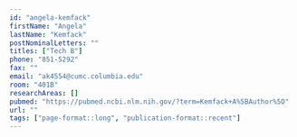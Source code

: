 ```yaml
---
id: "angela-kemfack"
firstName: "Angela"
lastName: "Kemfack"
postNominalLetters: ""
titles: ["Tech B"]
phone: "851-5292"
fax: ""
email: "ak4554@cumc.columbia.edu"
room: "401B"
researchAreas: []
pubmed: "https://pubmed.ncbi.nlm.nih.gov/?term=Kemfack+A%5BAuthor%5D"
url: ""
tags: ["page-format::long", "publication-format::recent"]
---
```

